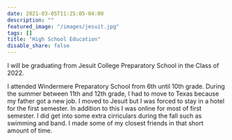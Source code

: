 ```yaml
---
date: 2021-03-05T11:25:05-04:00
description: ""
featured_image: "/images/jesuit.jpg"
tags: []
title: "High School Education"
disable_share: false
---
```

I will be graduating from Jesuit College Preparatory School in the Class of 2022. 

I attended Windermere Preparatory School from 6th until 10th grade. During the summer between 11th and 12th grade, I had to move to Texas because my father got a new job. I moved to Jesuit but I was forced to stay in a hotel for the first semester. In addition to this I was online for most of first semester. I did get into some extra cirriculars during the fall such as swimming and band. I made some of my closest friends in that short amount of time. 



